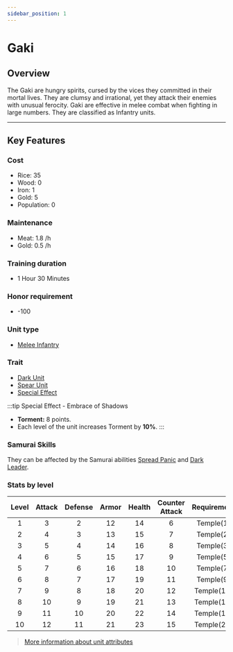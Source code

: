 ```yaml
---
sidebar_position: 1
---
```


# Gaki

## Overview

The Gaki are hungry spirits, cursed by the vices they committed in their mortal lives. They are clumsy and irrational, yet they attack their enemies with unusual ferocity. Gaki are effective in melee combat when fighting in large numbers. They are classified as Infantry units.

---

## Key Features

### Cost
- Rice: 35
- Wood: 0
- Iron: 1
- Gold: 5
- Population: 0

### Maintenance
- Meat: 1.8 /h
- Gold: 0.5 /h

### Training duration
- 1 Hour 30 Minutes

### Honor requirement
- -100

### Unit type
- [Melee Infantry](../index.md#melee-infantry)

### Trait
- [Dark Unit](../index.md#dark-units-1)
- [Spear Unit](../index.md#spear-units)
- [Special Effect](../index.md#special-effects)

:::tip Special Effect - Embrace of Shadows
- **Torment:** 8 points.
- Each level of the unit increases Torment by **10%**.
:::

### Samurai Skills
They can be affected by the Samurai abilities [Spread Panic](../../samurais/reasoning-skills.md) and [Dark Leader](../../samurais/charisma-skills.md).

### Stats by level

| Level | Attack | Defense | Armor | Health | Counter Attack | Requirement |
| :---: | :----: | :-----: | :---: | :----: | :------------: | :---------: |
|   1   |   3    |    2    |  12   |   14   |       6        |  Temple(1)  |
|   2   |   4    |    3    |  13   |   15   |       7        |  Temple(2)  |
|   3   |   5    |    4    |  14   |   16   |       8        |  Temple(3)  |
|   4   |   6    |    5    |  15   |   17   |       9        |  Temple(5)  |
|   5   |   7    |    6    |  16   |   18   |       10       |  Temple(7)  |
|   6   |   8    |    7    |  17   |   19   |       11       |  Temple(9)  |
|   7   |   9    |    8    |  18   |   20   |       12       | Temple(11)  |
|   8   |   10   |    9    |  19   |   21   |       13       | Temple(14)  |
|   9   |   11   |   10    |  20   |   22   |       14       | Temple(18)  |
|  10   |   12   |   11    |  21   |   23   |       15       | Temple(24)  |

> [More information about unit attributes](../index.md#attributes)